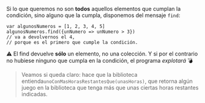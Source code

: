 Si lo que queremos no son **todos** aquellos elementos que cumplan la condición, sino alguno que la cumpla, disponemos del mensaje `find`:

```wollok
var algunosNumeros = [1, 2, 3, 4, 5]
algunosNumeros.find({unNumero => unNumero > 3})
// va a devolvernos el 4,
// porque es el primero que cumple la condición. 
```

:warning: El find devuelve **sólo** un elemento, no una colección. Y si por el contrario no hubiese ninguno que cumpla en la condición, el programa *explotará* :bomb:


> Veamos si queda claro: hace que la biblioteca entienda`unoConMasHorasRestantesQue(unasHoras)`, que retorna algún juego en la biblioteca que tenga más que unas ciertas horas restantes indicadas.
> 